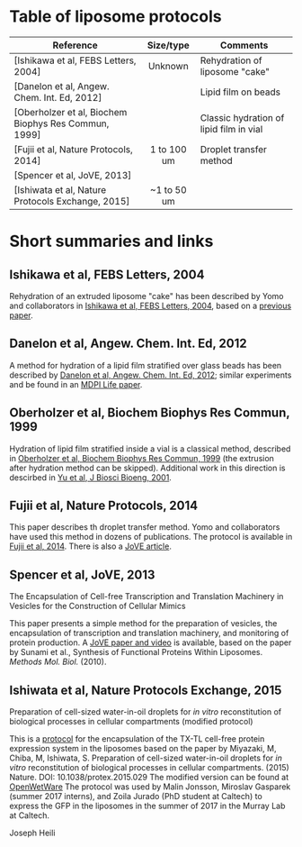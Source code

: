 # Table of liposome protocols

| Reference                                            | Size/type   | Comments                                |
| ----------                                           | :-------:   | --------                                |
| [Ishikawa et al, FEBS Letters, 2004]                 | Unknown     | Rehydration of liposome "cake"          |
| [Danelon et al, Angew. Chem. Int. Ed, 2012]          |             | Lipid film on beads                     |
| [Oberholzer et al, Biochem Biophys Res Commun, 1999] |             | Classic hydration of lipid film in vial |
| [Fujii et al, Nature Protocols, 2014]                | 1 to 100 um | Droplet transfer method                 |
| [Spencer et al, JoVE, 2013]                          |             |                                         |
| [Ishiwata et al, Nature Protocols Exchange, 2015]    | ~1 to 50 um |                                         |

# Short summaries and links

## Ishikawa et al, FEBS Letters, 2004

Rehydration of an extruded liposome "cake" has been described by Yomo
and collaborators in [Ishikawa et al, FEBS Letters,
2004](https://www.sciencedirect.com/science/article/pii/S0014579304011743),
based on a [previous
paper](https://www.sciencedirect.com/science/article/pii/S0168365999000474).

## Danelon et al, Angew. Chem. Int. Ed, 2012

A method for hydration of a lipid film stratified over glass beads has
been described by [Danelon et al, Angew. Chem. Int. Ed,
2012](https://onlinelibrary.wiley.com/doi/abs/10.1002/anie.201107123);
similar experiments and be found in an [MDPI Life
paper](http://www.mdpi.com/2075-1729/5/1/969).

## Oberholzer et al, Biochem Biophys Res Commun, 1999

Hydration of lipid film stratified inside a vial is a classical
method, described in [Oberholzer et al, Biochem Biophys Res Commun,
1999](https://www.sciencedirect.com/science/article/pii/S0006291X99904047)
(the extrusion after hydration method can be skipped).  Additional
work in this direction is descirbed in [Yu et al, J Biosci Bioeng,
2001](https://www.sciencedirect.com/science/article/pii/S1389172301803224).

## Fujii et al, Nature Protocols, 2014

This paper describes th droplet transfer method.  Yomo and collaborators have 
used this method in dozens of publications.  The protocol is available in
[Fujii et al, 2014](https://www.nature.com/articles/nprot.2014.107).
There is also a [JoVE article](https://www.jove.com/video/55282).

## Spencer et al, JoVE, 2013

The Encapsulation of Cell-free Transcription and Translation Machinery in Vesicles for the Construction of Cellular Mimics 

This paper presents a simple method for the preparation of vesicles, the encapsulation of transcription and translation machinery, and monitoring of protein production. A [JoVE paper and video](https://www.jove.com/video/51304/the-encapsulation-cell-free-transcription-translation-machinery) is available, based on the paper by Sunami et al., Synthesis of Functional Proteins Within Liposomes. *Methods Mol. Biol.* (2010).

## Ishiwata et al, Nature Protocols Exchange, 2015

Preparation of cell-sized water-in-oil droplets for *in vitro* reconstitution of biological processes in cellular compartments (modified protocol)

This is a [protocol](https://www.nature.com/protocolexchange/protocols/3815#/related-articles) for the encapsulation of the TX-TL cell-free protein expression system in the liposomes based on the paper by Miyazaki, M, Chiba, M, Ishiwata, S. Preparation of cell-sized water-in-oil droplets for *in vitro* reconstitution of biological processes in cellular compartments. (2015) Nature. DOI: 10.1038/protex.2015.029
The modified version can be found at [OpenWetWare](https://openwetware.org/wiki/Preparation_of_cell-sized_water-in-oil_droplets) The protocol was used by Malin Jonsson, Miroslav Gasparek (summer 2017 interns), and Zoila Jurado (PhD student at Caltech) to express the GFP in the liposomes in the summer of 2017 in the Murray Lab at Caltech.

Joseph Heili
